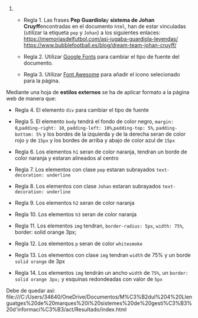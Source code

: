 1.
    * Regla 1. Las frases **Pep Guardiola**y **sistema de Johan Cruyff**encontradas en el documento `html`, han de estar vinculadas (utilizar la etiqueta `pep` y `Johan`) a los siguientes enlaces:
       https://memoriasdelfutbol.com/asi-jugaba-guardiola-leyendas/
       https://www.bubblefootball.es/blog/dream-team-johan-cruyff/

   * Regla 2. Utilizar [Google Fonts](https://fonts.google.com/) para cambiar el tipo de fuente del documento.

   * Regla 3. Utilizar [Font Awesome](https://fontawesome.com/v5.15/icons/futbol?style=solid) para añadir el icono selecionado para la página.

 Mediante una hoja de **estilos externos** se ha de aplicar formato a la página web de manera que:

   * Regla 4. El elemento `div` para cambiar el tipo de fuente

   * Regla 5. El elemento `body` tendrá el fondo de color negro, `margin: 0`,`padding-right: 10`, `padding-left: 10%`,`padding-top: 5%`, `padding-bottom: 5%` y los bordes de la izquierda y de la derecha seran de color rojo y de `15px` y
    los bordes de arriba y abajo de color azul de `15px`

   * Regla 6. Los elementos `h1` seran de color naranja, tendran un borde de color naranja y estaran alineados al centro

   * Regla 7. Los elementos con clase `pep` estaran subrayados `text-decoration: underline`

   * Regla 8. Los elementos con clase `Johan` estaran subrayados `text-decoration: underline`
    
   * Regla 9. Los elementos `h2` seran de color naranja
    
   * Regla 10. Los elementos `h3` seran de color naranja
    
   * Regla 11. Los elementos `img` tendran, `border-radius: 5px`,
    `width: 75%`, border: solid orange 3px;
    
   * Regla 12. Los elementos `p` seran de color `whitesmoke`
    
   * Regla 13. Los elementos con clase `img` tendran `width` de 75% y un borde `solid orange` de 3px
    
   * Regla 14. Los elementos `img` tendrán un ancho `width` de `75%`, un `border: solid orange 3px;` y esquinas redondeadas con valor de `5px`

 Debe de quedar asi: file:///C:/Users/34640/OneDrive/Documentos/M%C3%B2dul%204%20Llenguatges%20de%20marques%20i%20sistemes%20de%20gesti%C3%B3%20d'informaci%C3%B3/act/Resultado/index.html
